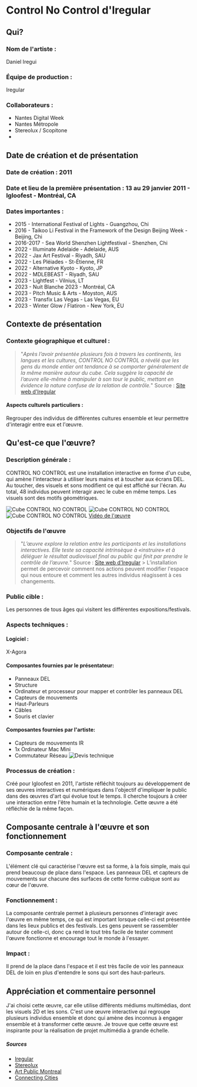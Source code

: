 
# Control No Control d'Iregular

## Qui?

### Nom de l'artiste :

Daniel Iregui

### Équipe de production :

Iregular

### Collaborateurs :
- Nantes Digital Week
- Nantes Métropole
- Stereolux / Scopitone
- 
## Date de création et de présentation
### Date de création : 2011

### Date et lieu de la première présentation : 13 au 29 janvier 2011 - Igloofest - Montréal, CA

### Dates importantes :
- 2015 - International Festival of Lights - Guangzhou, Chi
- 2016 - Taikoo Li Festival in the Framework of the Design Beijing Week - Beijing, Chi
- 2016-2017 - Sea World Shenzhen Lightfestival - Shenzhen, Chi
- 2022 - Illuminate Adelaide - Adelaide, AUS
- 2022 - Jax Art Festival - Riyadh, SAU
- 2022 - Les Pléiades - St-Étienne, FR
- 2022 - Alternative Kyoto - Kyoto, JP
- 2022 - MDLEBEAST - Riyadh, SAU
- 2023 - Lightfest - Vilnius, LT
- 2023 - Nuit Blanche 2023 - Montréal, CA
- 2023 - Pitch Music & Arts - Moyston, AUS
- 2023 - Transfix Las Vegas - Las Vegas, ÉU
- 2023 - Winter Glow / Flatiron - New York, ÉU
## Contexte de présentation

### Contexte géographique et culturel :

> "*Après l’avoir présentée plusieurs fois à travers les continents, les langues et les cultures, CONTROL NO CONTROL a révélé que les gens du monde entier ont tendance à se comporter généralement de la même manière autour du cube. Cela suggère la capacité de l’œuvre elle-même à manipuler à son tour le public, mettant en évidence la nature confuse de la relation de contrôle.*"
Source : [Site web d'Iregular](https://iregular.io/work/control-no-control/)
>

#### Aspects culturels particuliers :
Regrouper des individus de différentes cultures ensemble et leur permettre d'interagir entre eux et l'œuvre.

## Qu'est-ce que l'œuvre?
### Description générale :

CONTROL NO CONTROL est une installation interactive en forme d'un cube, qui amène l'interacteur à utiliser leurs mains et à toucher aux écrans DEL. Au toucher, des visuels et sons modifient ce qui est affiché sur l'écran. Au total, 48 individus peuvent interagir avec le cube en même temps. Les visuels sont des motifs géométriques.

![Cube CONTROL NO CONTROL](https://iregular.io/app/uploads/2020/11/CNC_Nantes_01_1800.jpg)
![Cube CONTROL NO CONTROL](https://iregular.io/app/uploads/2020/11/Nordic-Lights-Photo-by-Brian-Medina-21_AS-edit_LowRes.jpg)
![Cube CONTROL NO CONTROL](https://iregular.io/app/uploads/2020/11/CNC_madrid_04.1-copy.jpg)
[Vidéo de l'œuvre](https://vimeo.com/789038653)

### Objectifs de l'œuvre
> "*L’œuvre explore la relation entre les participants et les installations interactives.
	Elle teste sa capacité intrinsèque à «instruire» et à déléguer le
	résultat audiovisuel final au public qui finit par prendre le contrôle
	de l’œuvre.*"
	Source : [Site web d'Iregular](https://iregular.io/work/control-no-control/)
	>
L’installation permet de percevoir comment nos actions peuvent modifier l'espace qui nous entoure et comment les autres individus réagissent à ces changements.

### Public cible :

Les personnes de tous âges qui visitent les différentes expositions/festivals.

### Aspects techniques :

#### Logiciel :

X-Agora

#### Composantes fournies par le présentateur:
- Panneaux DEL
- Structure
- Ordinateur et processeur pour mapper et contrôler les panneaux DEL
- Capteurs de mouvements
- Haut-Parleurs
- Câbles
- Souris et clavier

#### Composantes fournies par l'artiste:

- Capteurs de mouvements IR
- 1x Ordinateur Mac Mini
- Commutateur Réseau
![Devis technique](https://i.ibb.co/kh7WhKW/image-1.png)

### Processus de création :

Créé pour Igloofest en 2011, l'artiste réfléchit toujours au développement de ses œuvres interactives et numériques dans l'objectif d'impliquer le public dans des œuvres d'art qui évolue tout le temps. Il cherche toujours à créer une interaction entre l'être humain et la technologie. Cette œuvre a été réfléchie de la même façon.

## Composante centrale à l'œuvre et son fonctionnement

### Composante centrale :

L'élément clé qui caractérise l'œuvre est sa forme, à la fois simple, mais qui prend beaucoup de place dans l'espace. Les panneaux DEL et capteurs de mouvements sur chacune des surfaces de cette forme cubique sont au cœur de l'œuvre.

### Fonctionnement :

La composante centrale permet à plusieurs personnes d'interagir avec l'œuvre en même temps, ce qui est important lorsque celle-ci est présentée dans les lieux publics et des festivals. Les gens peuvent se rassembler autour de celle-ci, donc ça rend le tout très facile de tester comment l'œuvre fonctionne et encourage tout le monde à l'essayer.


### Impact :
Il prend de la place dans l'espace et il est très facile de voir les panneaux DEL de loin en plus d'entendre le sons qui sort des haut-parleurs. 

## Appréciation et commentaire personnel

J'ai choisi cette œuvre, car elle utilise différents médiums multimédias, dont les visuels 2D et les sons. C'est une œuvre interactive qui regroupe plusieurs individus ensemble et donc qui amène des inconnus à engager ensemble et à transformer cette œuvre. Je trouve que cette œuvre est inspirante pour la réalisation de projet multimédia à grande échelle.

##### Sources
- [Iregular](https://iregular.io/fr/work/control-no-control/)
- [Stereolux](https://www.stereolux.org/agenda/daniel-iregui-control-no-control)
- [Art Public Montreal](https://artpublicmontreal.ca/en/artiste/daniel-iregui/)
- [Connecting Cities](https://www.connectingcities.net/project/control-no-control)

